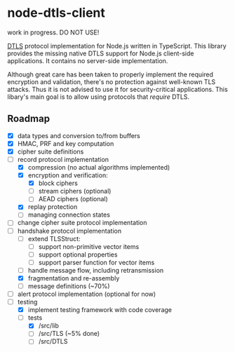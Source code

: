 # node-dtls-client

work in progress. DO NOT USE!


[DTLS](https://en.wikipedia.org/wiki/Datagram_Transport_Layer_Security) protocol implementation for Node.js written in TypeScript. This library provides the missing native DTLS support for Node.js client-side applications. It contains no server-side implementation.

Although great care has been taken to properly implement the required encryption and validation, there's no protection against well-known TLS attacks. Thus it is not advised to use it for security-critical applications. This libary's main goal is to allow using protocols that *require* DTLS.


## Roadmap
- [x] data types and conversion to/from buffers
- [x] HMAC, PRF and key computation
- [x] cipher suite definitions
- [ ] record protocol implementation
  - [x] compression (no actual algorithms implemented)
  - [x] encryption and verification:
    - [x] block ciphers
    - [ ] stream ciphers (optional)
    - [ ] AEAD ciphers (optional)
  - [x] replay protection
  - [ ] managing connection states
- [ ] change cipher suite protocol implementation
- [ ] handshake protocol implementation
  - [ ] extend TLSStruct:
    - [ ] support non-primitive vector items
	- [ ] support optional properties 
	- [ ] support parser function for vector items
  - [ ] handle message flow, including retransmission
  - [x] fragmentation and re-assembly
  - [ ] message definitions (~70%)
- [ ] alert protocol implementation (optional for now)
- [ ] testing
  - [x] implement testing framework with code coverage
  - [ ] tests
    - [x] /src/lib
    - [ ] /src/TLS (~5% done)
    - [ ] /src/DTLS
